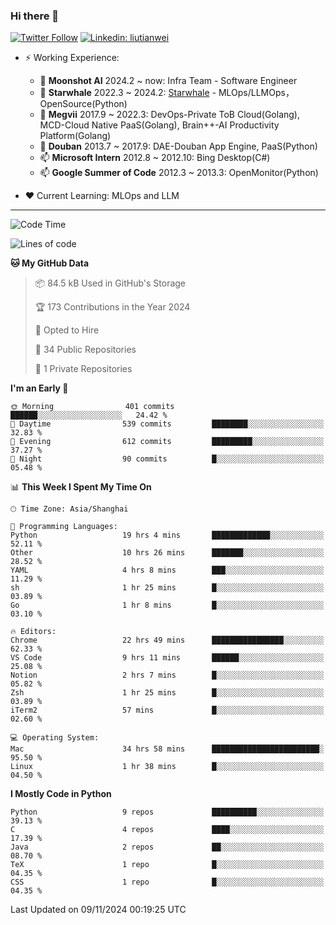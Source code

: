 ### Hi there 👋

[![Twitter Follow](https://img.shields.io/twitter/follow/tianweidut?style=social)](https://twitter.com/tianweidut)
[![Linkedin: liutianwei](https://img.shields.io/badge/-liutianwei-blue?style=flat-square&logo=Linkedin&logoColor=white&link=https://www.linkedin.com/in/liutianwei/)](https://www.linkedin.com/in/liutianwei/)

- ⚡ Working Experience:
  - 🔭 **Moonshot AI**  2024.2 ~ now: Infra Team - Software Engineer
  - 🌱 **Starwhale** 2022.3 ~ 2024.2: [Starwhale](https://github.com/star-whale/starwhale) - MLOps/LLMOps，OpenSource(Python)
  - 🌱 **Megvii** 2017.9 ~ 2022.3: DevOps-Private ToB Cloud(Golang), MCD-Cloud Native PaaS(Golang), Brain++-AI Productivity Platform(Golang)
  - 🌱 **Douban** 2013.7 ~ 2017.9: DAE-Douban App Engine, PaaS(Python)
  - 📫 **Microsoft Intern** 2012.8 ~ 2012.10: Bing Desktop(C#)
  - 📫 **Google Summer of Code** 2012.3 ~ 2013.3: OpenMonitor(Python)

- ❤️ Current Learning: MLOps and LLM

---
<!--START_SECTION:waka-->
![Code Time](http://img.shields.io/badge/Code%20Time-6%2C286%20hrs%2050%20mins-blue)

![Lines of code](https://img.shields.io/badge/From%20Hello%20World%20I%27ve%20Written-1.0%20million%20lines%20of%20code-blue)

**🐱 My GitHub Data** 

> 📦 84.5 kB Used in GitHub's Storage 
 > 
> 🏆 173 Contributions in the Year 2024
 > 
> 💼 Opted to Hire
 > 
> 📜 34 Public Repositories 
 > 
> 🔑 1 Private Repositories 
 > 
**I'm an Early 🐤** 

```text
🌞 Morning                401 commits         ██████░░░░░░░░░░░░░░░░░░░   24.42 % 
🌆 Daytime                539 commits         ████████░░░░░░░░░░░░░░░░░   32.83 % 
🌃 Evening                612 commits         █████████░░░░░░░░░░░░░░░░   37.27 % 
🌙 Night                  90 commits          █░░░░░░░░░░░░░░░░░░░░░░░░   05.48 % 
```


📊 **This Week I Spent My Time On** 

```text
🕑︎ Time Zone: Asia/Shanghai

💬 Programming Languages: 
Python                   19 hrs 4 mins       █████████████░░░░░░░░░░░░   52.11 % 
Other                    10 hrs 26 mins      ███████░░░░░░░░░░░░░░░░░░   28.52 % 
YAML                     4 hrs 8 mins        ███░░░░░░░░░░░░░░░░░░░░░░   11.29 % 
sh                       1 hr 25 mins        █░░░░░░░░░░░░░░░░░░░░░░░░   03.89 % 
Go                       1 hr 8 mins         █░░░░░░░░░░░░░░░░░░░░░░░░   03.10 % 

🔥 Editors: 
Chrome                   22 hrs 49 mins      ████████████████░░░░░░░░░   62.33 % 
VS Code                  9 hrs 11 mins       ██████░░░░░░░░░░░░░░░░░░░   25.08 % 
Notion                   2 hrs 7 mins        █░░░░░░░░░░░░░░░░░░░░░░░░   05.82 % 
Zsh                      1 hr 25 mins        █░░░░░░░░░░░░░░░░░░░░░░░░   03.89 % 
iTerm2                   57 mins             █░░░░░░░░░░░░░░░░░░░░░░░░   02.60 % 

💻 Operating System: 
Mac                      34 hrs 58 mins      ████████████████████████░   95.50 % 
Linux                    1 hr 38 mins        █░░░░░░░░░░░░░░░░░░░░░░░░   04.50 % 
```

**I Mostly Code in Python** 

```text
Python                   9 repos             ██████████░░░░░░░░░░░░░░░   39.13 % 
C                        4 repos             ████░░░░░░░░░░░░░░░░░░░░░   17.39 % 
Java                     2 repos             ██░░░░░░░░░░░░░░░░░░░░░░░   08.70 % 
TeX                      1 repo              █░░░░░░░░░░░░░░░░░░░░░░░░   04.35 % 
CSS                      1 repo              █░░░░░░░░░░░░░░░░░░░░░░░░   04.35 % 
```




 Last Updated on 09/11/2024 00:19:25 UTC
<!--END_SECTION:waka-->
